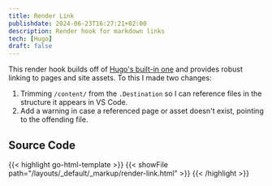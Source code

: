```yaml
---
title: Render Link
publishdate: 2024-06-23T16:27:21+02:00
description: Render hook for markdown links
tech: [Hugo]
draft: false
---
```


This render hook builds off of [Hugo's built-in one](https://github.com/gohugoio/hugo/blob/master/tpl/tplimpl/embedded/templates/_default/_markup/render-link.html) and provides robust linking to pages and site assets. To this I made two changes:

1. Trimming `/content/` from the `.Destination` so I can reference files in the structure it appears in VS Code.
2. Add a warning in case a referenced page or asset doesn't exist, pointing to the offending file.

## Source Code

{{< highlight go-html-template >}}
{{< showFile path="/layouts/_default/_markup/render-link.html" >}}
{{< /highlight >}}
